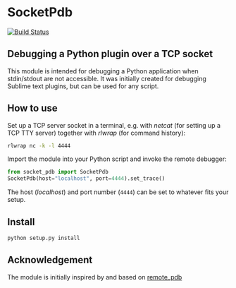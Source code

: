 # SocketPdb
[![Build Status](https://travis-ci.org/emanuelen5/SocketPdb.svg?branch=master)](https://travis-ci.org/emanuelen5/SocketPdb)

## Debugging a Python plugin over a TCP socket
This module is intended for debugging a Python application when stdin/stdout are not accessible. It was initially created for debugging Sublime text plugins, but can be used for any script.

## How to use
Set up a TCP server socket in a terminal, e.g. with *netcat* (for setting up a TCP TTY server) together with *rlwrap* (for command history):

```bash
rlwrap nc -k -l 4444
```

Import the module into your Python script and invoke the remote debugger:

```python
from socket_pdb import SocketPdb
SocketPdb(host="localhost", port=4444).set_trace()
```

The host (*localhost*) and port number (`4444`) can be set to whatever fits your setup.

## Install
```bash
python setup.py install
```

## Acknowledgement
The module is initially inspired by and based on [remote_pdb](https://github.com/ionelmc/python-remote-pdb)
